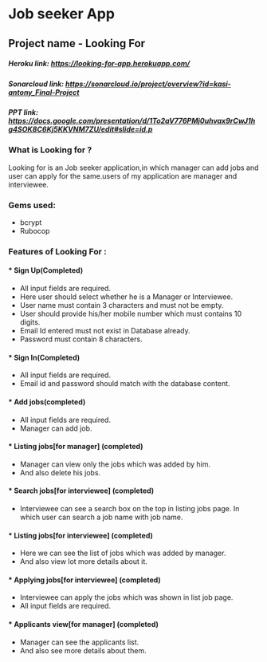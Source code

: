 <!-- # README

This README would normally document whatever steps are necessary to get the
application up and running.

Things you may want to cover:

* Ruby version

* System dependencies

* Configuration

* Database creation

* Database initialization

* How to run the test suite

* Services (job queues, cache servers, search engines, etc.)

* Deployment instructions

* ... -->


<!-- # dev -->

# Job seeker App
## Project name - Looking For

##### Heroku link: https://looking-for-app.herokuapp.com/
##### Sonarcloud link: https://sonarcloud.io/project/overview?id=kasi-antony_Final-Project
##### PPT link: https://docs.google.com/presentation/d/1To2aV776PMj0uhvax9rCwJ1hg4SOK8C6Kj5KKVNM7ZU/edit#slide=id.p


### What is Looking for ?
   <p> Looking for is an Job seeker application,in which manager can add jobs and user can apply for the same.users of my application are manager and interviewee.  </p>

### Gems used:
   * bcrypt
   * Rubocop
### Features of Looking For :
#### * Sign Up(Completed)
   * All input fields are required.
   * Here user should select whether he is a Manager or Interviewee.
   *  User name must contain 3 characters and must not be empty.
   * User should provide his/her mobile number which must contains 10 digits.
   * Email Id entered must not exist in Database already.
   * Password must contain 8 characters.
  #### * Sign In(Completed)
   * All input fields are required.
   * Email id and password should match with the database content.
#### * Add jobs(completed)
   * All input fields are required.
   * Manager can add job.
#### * Listing jobs[for manager] (completed)
   * Manager can view only the jobs which was added by him.
   * And also delete his jobs.
#### * Search jobs[for interviewee] (completed)
   * Interviewee can see a search box on the top in listing jobs page. In which user can search a job name with job name.
#### * Listing jobs[for interviewee] (completed)
   * Here we can see the list of jobs which was added by manager.
   * And also view lot more details about it.
#### * Applying jobs[for interviewee] (completed)
   * Interviewee can apply the jobs which was shown in list job page.
   * All input fields are required.
#### * Applicants view[for manager] (completed)
   * Manager can see the applicants list.
   * And also see more details about them.

